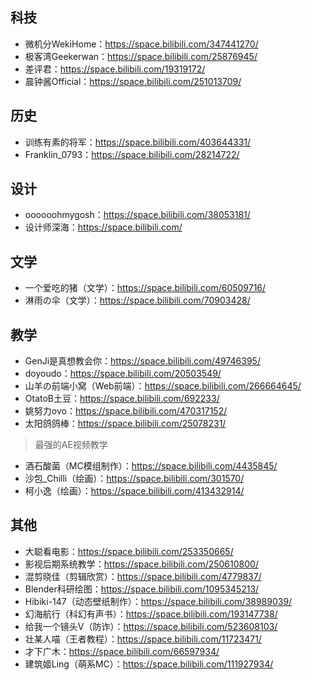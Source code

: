 ## 科技
+ 微机分WekiHome：https://space.bilibili.com/347441270/
+ 极客湾Geekerwan：https://space.bilibili.com/25876945/
+ 差评君：https://space.bilibili.com/19319172/
+ 晨钟酱Official：https://space.bilibili.com/251013709/
## 历史
+ 训练有素的将军：https://space.bilibili.com/403644331/
+ Franklin_0793：https://space.bilibili.com/28214722/
## 设计
+ oooooohmygosh：https://space.bilibili.com/38053181/
+ 设计师深海：https://space.bilibili.com/
## 文学
+ 一个爱吃的猪（文学）：https://space.bilibili.com/60509716/
+ 淋雨の伞（文学）：https://space.bilibili.com/70903428/
## 教学
+ GenJi是真想教会你：https://space.bilibili.com/49746395/
+ doyoudo：https://space.bilibili.com/20503549/
+ 山羊の前端小窝（Web前端）：https://space.bilibili.com/266664645/
+ OtatoB土豆：https://space.bilibili.com/692233/
+ 姚努力ovo：https://space.bilibili.com/470317152/
+ 太阳鸽鸽棒：https://space.bilibili.com/25078231/
> 最强的AE视频教学
+ 酒石酸菌（MC模组制作）：https://space.bilibili.com/4435845/
+ 沙包_Chilli（绘画）：https://space.bilibili.com/301570/
+ 柯小逸（绘画）：https://space.bilibili.com/413432914/
## 其他
+ 大聪看电影：https://space.bilibili.com/253350665/
+ 影视后期系统教学：https://space.bilibili.com/250610800/
+ 混剪晓佳（剪辑欣赏）：https://space.bilibili.com/4779837/
+ Blender科研绘图：https://space.bilibili.com/1095345213/
+ Hibiki-147（动态壁纸制作）：https://space.bilibili.com/38989039/
+ 幻海航行（科幻有声书）：https://space.bilibili.com/193147738/
+ 给我一个镜头V（防诈）：https://space.bilibili.com/523608103/
+ 壮某人喵（王者教程）：https://space.bilibili.com/11723471/
+ 才下广木：https://space.bilibili.com/66597934/
+ 建筑姬Ling（萌系MC）：https://space.bilibili.com/111927934/
